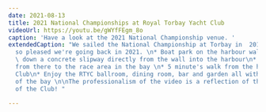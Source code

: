 ```yaml
---
date: 2021-08-13
title: 2021 National Championships at Royal Torbay Yacht Club
videoUrl: https://youtu.be/gWYfFEgm_8o
caption: 'Have a look at the 2021 National Championship venue. '
extendedCaption: "We sailed the National Championship at Torbay in  2018, and we were
  so pleased we're going back in 2021. \n* Boat park on the harbour wall\n* Launch
  \ down a concrete slipway directly from the wall into the harbour\n* Quick access
  from there to the race area in the bay \n* 5 minute's walk from the harbour to the
  Club\n* Enjoy the RTYC ballroom, dining room, bar and garden all with fine views
  of the bay \n\nThe professionalism of the video is a reflection of the race organisation
  of the Club! "

---
```

